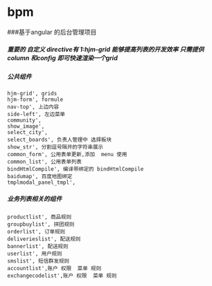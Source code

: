 # bpm
###基于angular 的后台管理项目
##### 重要的 自定义 directive有 1:hjm-grid 能够提高列表的开发效率 只需提供 column 和config 即可快速渲染一个grid
##### 公共组件
    hjm-grid', grids
    hjm-form', formule
    nav-top', 上边内容
    side-left', 左边菜单
    community',
    show_image',
    select_city',
    select_boards', 负责人管理中 选择板块
    show_str', 分割逗号隔开的字符串展示
    common_form', 公用表单更新,添加  menu 使用
    common_list', 公用表单列表
    bindHtmlCompile', 编译带绑定的 bindHtmlCompile
    baidumap', 百度地图绑定
    tmplmodal_panel_tmpl',
##### 业务列表相关的组件
    productlist', 商品规则
    groupbuylist', 拼团规则
    orderlist', 订单规则
    deliverieslist', 配送规则
    bannerlist', 配送规则
    userlist', 用户规则
    smslist', 短信群发规则
    accountlist',账户 权限  菜单 规则
    exchangecodelist',账户 权限  菜单 规则

